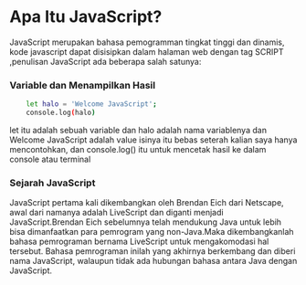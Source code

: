 # Apa Itu JavaScript?

JavaScript merupakan bahasa pemogramman tingkat tinggi dan dinamis, kode javascript dapat disisipkan dalam halaman web dengan tag SCRIPT ,penulisan JavaScript ada beberapa salah satunya:

### Variable dan Menampilkan Hasil

```sh
    let halo = 'Welcome JavaScript';
    console.log(halo)
```

let itu adalah sebuah variable dan halo adalah nama variablenya dan Welcome JavaScript adalah value isinya itu bebas seterah kalian saya hanya mencontohkan, dan console.log() itu untuk mencetak hasil ke dalam console atau terminal

### Sejarah JavaScript

JavaScript pertama kali dikembangkan oleh Brendan Eich dari Netscape, awal dari namanya adalah LiveScript dan diganti menjadi JavaScript.Brendan Eich sebelumnya telah mendukung Java untuk lebih bisa dimanfaatkan para pemrogram yang non-Java.Maka dikembangkanlah bahasa pemrograman bernama LiveScript untuk mengakomodasi hal tersebut. Bahasa pemrograman inilah yang akhirnya berkembang dan diberi nama JavaScript, walaupun tidak ada hubungan bahasa antara Java dengan JavaScript.
